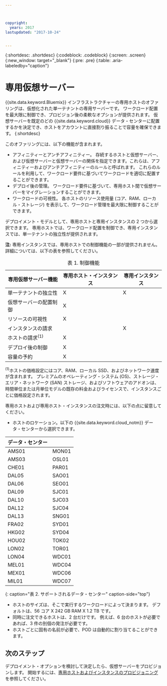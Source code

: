 ```yaml
---



copyright:
  years: 2017
lastupdated: "2017-10-24"


---
```


{:shortdesc: .shortdesc}
{:codeblock: .codeblock}
{:screen: .screen}
{:new_window: target="_blank"}
{:pre: .pre}
{:table: .aria-labeledby="caption"}


# 専用仮想サーバー
{{site.data.keyword.Bluemix}} インフラストラクチャーの専用ホストのオファリングは、仮想化された単一テナントの専用サーバーです。 ワークロード配置を最大限に制御でき、プロビジョン後の柔軟なオプションが提供されます。 仮想サーバーを既定のどの {{site.data.keyword.cloud}} データ・センターに配置するかを決定でき、ホストをアカウントに直接割り振ることで容量を確保できます。
{:shortdesc}

このオファリングには、以下の機能が含まれます。 

* アフィニティーとアンチアフィニティー。 存続するホストと仮想サーバー、および仮想サーバーと仮想サーバーの関係を指定できます。これらは、アフィニティーおよびアンチアフィニティーのルールと呼ばれます。 これらのルールを利用して、ワークロード要件に基づいてワークロードを適切に配置することができます。
* デプロイ後の管理。 ワークロード要件に基づいて、専用ホスト間で仮想サーバーをマイグレーションすることができます。
* ワークロードの可視性。 各ホストのリソース使用量 (コア、RAM、ローカル・ストレージ) を表示して、ワークロード管理を最大限に制御することができます。

デプロイメント・モデルとして、専用ホストと専用インスタンスの 2 つから選択できます。 専用ホストでは、ワークロード配置を制御でき、専用インスタンスでは、単一テナントの独立性が提供されます。 

**注:** 専用インスタンスでは、専用ホストでの制御機能の一部が提供されません。  詳細については、以下の表を参照してください。 
<table>
<CAPTION>表 1. 制御機能</CAPTION>
<THEAD>
<TR>
<th>専用仮想サーバー機能</th>
<th>専用ホスト・インスタンス</th>
<th>専用インスタンス</th>
</TR>
</THEAD>
<TBODY>
<tr>
<td>単一テナントの独立性</td>
<td>X</td>
<td>X</td>
</tr>
<tr>
<td>仮想サーバーの配置制御</td>
<td>X</td>
<td></td>
</tr>
<tr>
<td>リソースの可視性</td>
<td>X</td>
<td></td>
</tr>
<tr>
<td>インスタンスの請求</td>
<td></td>
<td>X</td>
</tr>
<tr>
<td>ホストの請求<sup>(1)</sup></td>
<td>X</td>
<td></td>
</tr>
<tr>
<td>デプロイ後の制御</td>
<td>X</td>
<td></td>
</tr>
<tr>
<td>容量の予約</td>
<td>X</td>
<td></td>
</tr>
</TBODY>
</table>


<sup>(1)</sup>ホストの価格設定にはコア、RAM、ローカル SSD、およびネットワーク速度が含まれます。 プレミアムのオペレーティング・システム (OS)、ストレージ・エリア・ネットワーク (SAN) ストレージ、およびソフトウェアのアドオンは、時間単位または月単位モデルの既存の料金およびライセンスで、インスタンスごとに価格設定されます。

専用ホストおよび専用ホスト・インスタンスの注文時には、以下の点に留意してください。

* ホストのロケーション。以下の {{site.data.keyword.cloud_notm}} データ・センターから選択できます。
      
| データ・センター          ||
| ------------ | ------- | 
|AMS01         |  MON01  |
|AMS03         |  OSL01  |
|CHE01         |  PAR01  |
|DAL05         |  SAO01  |
|DAL06         |  SEO01  |
|DAL09         |  SJC01  |
|DAL10         |  SJC03  |
|DAL12         |  SJC04  |
|DAL13         |  SNG01  | 
|FRA02         |  SYD01  |
|HKG02         |  SYD04  |
|HOU02         |  TOK02  |
|LON02         |  TOR01  |
|LON04         |  WDC01  |
|MEL01         |  WDC04  |
|MEX01         |  WDC06  |
|MIL01         |  WDC07  |
{: caption="表 2. サポートされるデータ・センター" caption-side="top"}

* ホストのサイズは、そこで実行するワークロードによって決まります。 デフォルトは、56 コア X 242 GB RAM X 1.2 TB です。 
* 同時に注文できるホストは、2 台だけです。 例えば、6 台のホストが必要であれば、3 件の別個の発注が必要です。
* ホストごとに固有の名前が必要で、POD は自動的に割り当てることができます。

## 次のステップ

デプロイメント・オプションを検討して決定したら、仮想サーバーをプロビジョンします。 開始するには、[専用ホストおよびインスタンスのプロビジョニング](../vsi/vsi_provision_dedicated.html)を参照してください。



  
